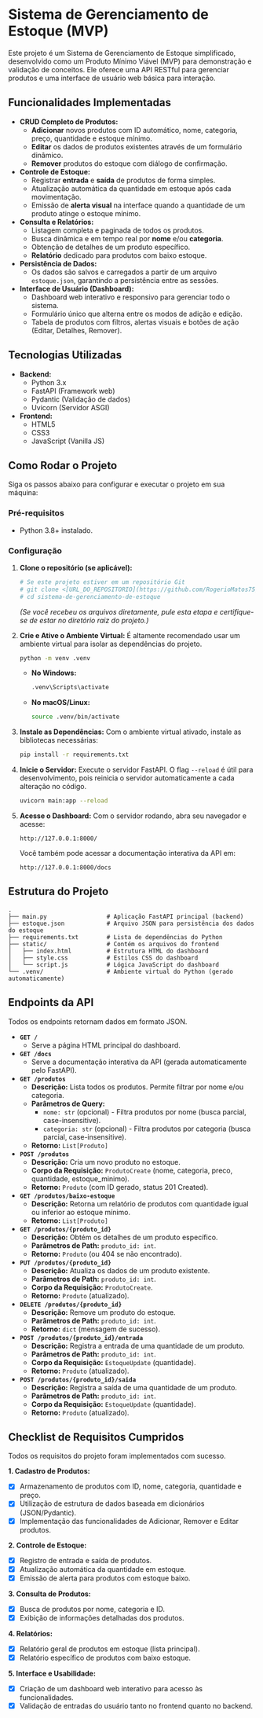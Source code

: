 # Sistema de Gerenciamento de Estoque (MVP)

Este projeto é um Sistema de Gerenciamento de Estoque simplificado, desenvolvido como um Produto Mínimo Viável (MVP) para demonstração e validação de conceitos. Ele oferece uma API RESTful para gerenciar produtos e uma interface de usuário web básica para interação.

## Funcionalidades Implementadas

*   **CRUD Completo de Produtos:**
    *   **Adicionar** novos produtos com ID automático, nome, categoria, preço, quantidade e estoque mínimo.
    *   **Editar** os dados de produtos existentes através de um formulário dinâmico.
    *   **Remover** produtos do estoque com diálogo de confirmação.
*   **Controle de Estoque:**
    *   Registrar **entrada** e **saída** de produtos de forma simples.
    *   Atualização automática da quantidade em estoque após cada movimentação.
    *   Emissão de **alerta visual** na interface quando a quantidade de um produto atinge o estoque mínimo.
*   **Consulta e Relatórios:**
    *   Listagem completa e paginada de todos os produtos.
    *   Busca dinâmica e em tempo real por **nome** e/ou **categoria**.
    *   Obtenção de detalhes de um produto específico.
    *   **Relatório** dedicado para produtos com baixo estoque.
*   **Persistência de Dados:**
    *   Os dados são salvos e carregados a partir de um arquivo `estoque.json`, garantindo a persistência entre as sessões.
*   **Interface de Usuário (Dashboard):**
    *   Dashboard web interativo e responsivo para gerenciar todo o sistema.
    *   Formulário único que alterna entre os modos de adição e edição.
    *   Tabela de produtos com filtros, alertas visuais e botões de ação (Editar, Detalhes, Remover).

## Tecnologias Utilizadas

*   **Backend:**
    *   Python 3.x
    *   FastAPI (Framework web)
    *   Pydantic (Validação de dados)
    *   Uvicorn (Servidor ASGI)
*   **Frontend:**
    *   HTML5
    *   CSS3
    *   JavaScript (Vanilla JS)

## Como Rodar o Projeto

Siga os passos abaixo para configurar e executar o projeto em sua máquina:

### Pré-requisitos

*   Python 3.8+ instalado.

### Configuração

1.  **Clone o repositório (se aplicável):**
    ```bash
    # Se este projeto estiver em um repositório Git
    # git clone <[URL_DO_REPOSITORIO](https://github.com/RogerioMatos75/Gerenciamento-de-Estoque.git)>
    # cd sistema-de-gerenciamento-de-estoque
    ```
    *(Se você recebeu os arquivos diretamente, pule esta etapa e certifique-se de estar no diretório raiz do projeto.)*

2.  **Crie e Ative o Ambiente Virtual:**
    É altamente recomendado usar um ambiente virtual para isolar as dependências do projeto.
    ```bash
    python -m venv .venv
    ```
    *   **No Windows:**
        ```bash
        .venv\Scripts\activate
        ```
    *   **No macOS/Linux:**
        ```bash
        source .venv/bin/activate
        ```

3.  **Instale as Dependências:**
    Com o ambiente virtual ativado, instale as bibliotecas necessárias:
    ```bash
    pip install -r requirements.txt
    ```

4.  **Inicie o Servidor:**
    Execute o servidor FastAPI. O flag `--reload` é útil para desenvolvimento, pois reinicia o servidor automaticamente a cada alteração no código.
    ```bash
    uvicorn main:app --reload
    ```

5.  **Acesse o Dashboard:**
    Com o servidor rodando, abra seu navegador e acesse:
    ```
    http://127.0.0.1:8000/
    ```
    Você também pode acessar a documentação interativa da API em:
    ```
    http://127.0.0.1:8000/docs
    ```

## Estrutura do Projeto

```
.
├── main.py                 # Aplicação FastAPI principal (backend)
├── estoque.json            # Arquivo JSON para persistência dos dados do estoque
├── requirements.txt        # Lista de dependências do Python
├── static/                 # Contém os arquivos do frontend
│   ├── index.html          # Estrutura HTML do dashboard
│   ├── style.css           # Estilos CSS do dashboard
│   └── script.js           # Lógica JavaScript do dashboard
└── .venv/                  # Ambiente virtual do Python (gerado automaticamente)
```

## Endpoints da API

Todos os endpoints retornam dados em formato JSON.

*   **`GET /`**
    *   Serve a página HTML principal do dashboard.
*   **`GET /docs`**
    *   Serve a documentação interativa da API (gerada automaticamente pelo FastAPI).
*   **`GET /produtos`**
    *   **Descrição:** Lista todos os produtos. Permite filtrar por nome e/ou categoria.
    *   **Parâmetros de Query:**
        *   `nome: str` (opcional) - Filtra produtos por nome (busca parcial, case-insensitive).
        *   `categoria: str` (opcional) - Filtra produtos por categoria (busca parcial, case-insensitive).
    *   **Retorno:** `List[Produto]`
*   **`POST /produtos`**
    *   **Descrição:** Cria um novo produto no estoque.
    *   **Corpo da Requisição:** `ProdutoCreate` (nome, categoria, preco, quantidade, estoque_minimo).
    *   **Retorno:** `Produto` (com ID gerado, status 201 Created).
*   **`GET /produtos/baixo-estoque`**
    *   **Descrição:** Retorna um relatório de produtos com quantidade igual ou inferior ao estoque mínimo.
    *   **Retorno:** `List[Produto]`
*   **`GET /produtos/{produto_id}`**
    *   **Descrição:** Obtém os detalhes de um produto específico.
    *   **Parâmetros de Path:** `produto_id: int`.
    *   **Retorno:** `Produto` (ou 404 se não encontrado).
*   **`PUT /produtos/{produto_id}`**
    *   **Descrição:** Atualiza os dados de um produto existente.
    *   **Parâmetros de Path:** `produto_id: int`.
    *   **Corpo da Requisição:** `ProdutoCreate`.
    *   **Retorno:** `Produto` (atualizado).
*   **`DELETE /produtos/{produto_id}`**
    *   **Descrição:** Remove um produto do estoque.
    *   **Parâmetros de Path:** `produto_id: int`.
    *   **Retorno:** `dict` (mensagem de sucesso).
*   **`POST /produtos/{produto_id}/entrada`**
    *   **Descrição:** Registra a entrada de uma quantidade de um produto.
    *   **Parâmetros de Path:** `produto_id: int`.
    *   **Corpo da Requisição:** `EstoqueUpdate` (quantidade).
    *   **Retorno:** `Produto` (atualizado).
*   **`POST /produtos/{produto_id}/saida`**
    *   **Descrição:** Registra a saída de uma quantidade de um produto.
    *   **Parâmetros de Path:** `produto_id: int`.
    *   **Corpo da Requisição:** `EstoqueUpdate` (quantidade).
    *   **Retorno:** `Produto` (atualizado).

## Checklist de Requisitos Cumpridos

Todos os requisitos do projeto foram implementados com sucesso.

**1. Cadastro de Produtos:**
- [x] Armazenamento de produtos com ID, nome, categoria, quantidade e preço.
- [x] Utilização de estrutura de dados baseada em dicionários (JSON/Pydantic).
- [x] Implementação das funcionalidades de Adicionar, Remover e Editar produtos.

**2. Controle de Estoque:**
- [x] Registro de entrada e saída de produtos.
- [x] Atualização automática da quantidade em estoque.
- [x] Emissão de alerta para produtos com estoque baixo.

**3. Consulta de Produtos:**
- [x] Busca de produtos por nome, categoria e ID.
- [x] Exibição de informações detalhadas dos produtos.

**4. Relatórios:**
- [x] Relatório geral de produtos em estoque (lista principal).
- [x] Relatório específico de produtos com baixo estoque.

**5. Interface e Usabilidade:**
- [x] Criação de um dashboard web interativo para acesso às funcionalidades.
- [x] Validação de entradas do usuário tanto no frontend quanto no backend.
